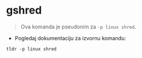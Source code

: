 # gshred

> Ova komanda je pseudonim za `-p linux shred`.

- Pogledaj dokumentaciju za izvornu komandu:

`tldr -p linux shred`
